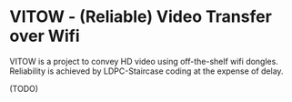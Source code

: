 # VITOW - (Reliable) Video Transfer over Wifi

VITOW is a project to convey HD video using off-the-shelf wifi dongles. Reliability is achieved by LDPC-Staircase coding at the expense of delay. 

(TODO)
